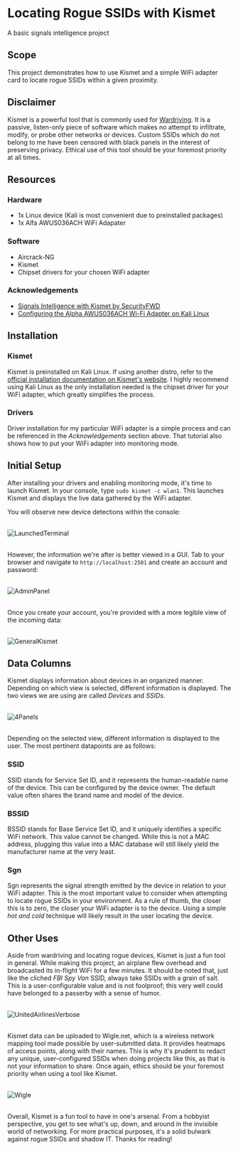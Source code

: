 # Locating Rogue SSIDs with Kismet
A basic signals intelligence project

## Scope
This project demonstrates how to use Kismet and a simple WiFi adapter card to locate rogue SSIDs within a given proximity.

## Disclaimer
Kismet is a powerful tool that is commonly used for [Wardriving](https://en.wikipedia.org/wiki/Wardriving). It is a passive, listen-only piece of software which makes no attempt to infiltrate, modify, or probe other networks or devices. Custom SSIDs which do not belong to me have been censored with black panels in the interest of preserving privacy. Ethical use of this tool should be your foremost priority at all times.

## Resources
### Hardware
* 1x Linux device (Kali is most convenient due to preinstalled packages)
* 1x Alfa AWUS036ACH WiFi Adapater

### Software
* Aircrack-NG
* Kismet
* Chipset drivers for your chosen WiFi adapter

### Acknowledgements
* [Signals Intelligence with Kismet by SecurityFWD](https://www.youtube.com/watch?v=Qs9xPmUqzHI)
* [Configuring the Alpha AWUS036ACH Wi-Fi Adapter on Kali Linux](https://hackernoon.com/configuring-the-alpha-awus036ach-wi-fi-adapter-on-kali-linux)

## Installation

### Kismet

Kismet is preinstalled on Kali Linux. If using another distro, refer to the [official installation documentation on Kismet's website](https://www.kismetwireless.net/docs/readme/installing/linux/).
I highly recommend using Kali Linux as the only installation needed is the chipset driver for your WiFi adapter, which greatly simplifies the process.

### Drivers

Driver installation for my particular WiFi adapter is a simple process and can be referenced in the _Acknowledgements_ section above. That tutorial also shows how to put your WiFi adapter into monitoring mode.

## Initial Setup

After installing your drivers and enabling monitoring mode, it's time to launch Kismet. In your console, type `sudo kismet -c wlan1`. This launches Kismet and displays the live data gathered by the WiFi adapter.

You will observe new device detections within the console:

<br>![LaunchedTerminal](https://github.com/user-attachments/assets/c470fffd-3b04-444e-a4e5-439a972a4589)


<br>However, the information we're after is better viewed in a GUI. Tab to your browser and navigate to `http://localhost:2501` and create an account and password:

<br>![AdminPanel](https://github.com/user-attachments/assets/6a3464e7-f6b0-4678-a87d-67496ca9c327)

<br>Once you create your account, you're provided with a more legible view of the incoming data:

<br>![GeneralKismet](https://github.com/user-attachments/assets/72b2374f-5967-4b29-b93d-6baf1e7cf7dd)

## Data Columns

Kismet displays information about devices in an organized manner.  Depending on which view is selected, different information is displayed. The two views we are using are called _Devices_ and _SSIDs_.

<br>![4Panels](https://github.com/user-attachments/assets/e1dec70a-6484-448c-8845-d01dce809427)

<br>Depending on the selected view, different information is displayed to the user. The most pertinent datapoints are as follows:


### SSID

SSID stands for Service Set ID, and it represents the human-readable name of the device. This can be configured by the device owner. The default value often shares the brand name and model of the device.

### BSSID

BSSID stands for Base Service Set ID, and it uniquely identifies a specific WiFi network. This value cannot be changed. While this is not a MAC address, plugging this value into a MAC database will still likely yield the manufacturer name at the very least.

### Sgn

Sgn represents the signal strength emitted by the device in relation to your WiFi adapter. This is the most important value to consider when attempting to locate rogue SSIDs in your environment. As a rule of thumb, the closer this is to zero, the closer your WiFi adapter is to the device. Using a simple _hot and cold_ technique will likely result in the user locating the device.

## Other Uses

Aside from wardriving and locating rogue devices, Kismet is just a fun tool in general. While making this project, an airplane flew overhead and broadcasted its in-flight WiFi for a few minutes. It should be noted that, just like the cliched _FBI Spy Van_ SSID, always take SSIDs with a grain of salt. This is a user-configurable value and is not foolproof; this very well could have belonged to a passerby with a sense of humor.

<br>![UnitedAirlinesVerbose](https://github.com/user-attachments/assets/4e0ba654-3668-48c0-a4d5-e44a293391cf)

<br>Kismet data can be uploaded to Wigle.net, which is a wireless network mapping tool made possible by user-submitted data. It provides heatmaps of access points, along with their names. This is why it's prudent to redact any unique, user-configured SSIDs when doing projects like this, as that is not your information to share. Once again, ethics should be your foremost priority when using a tool like Kismet.

<br>![Wigle](https://github.com/user-attachments/assets/efbbee63-c4c2-4f6c-bd74-76622e90c1e1)

<br>Overall, Kismet is a fun tool to have in one's arsenal. From a hobbyist perspective, you get to see what's up, down, and around in the invisible world of networking. For more practical purposes, it's a solid bulwark against rogue SSIDs and shadow IT. Thanks for reading!
